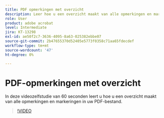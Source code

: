 ```yaml
---
title: PDF opmerkingen met overzicht
description: Leer hoe u een overzicht maakt van alle opmerkingen en markeringen in uw PDF-bestand
role: User
product: adobe acrobat
level: Intermediate
jira: KT-13298
exl-id: ae50f2c7-3636-4095-8a63-025382ebbe07
source-git-commit: 2b47655370d52405e5773f0358c71aa65fdecdef
workflow-type: tm+mt
source-wordcount: '47'
ht-degree: 0%

---
```


# PDF-opmerkingen met overzicht

In deze videozelfstudie van 60 seconden leert u hoe u een overzicht maakt van alle opmerkingen en markeringen in uw PDF-bestand.

>[!VIDEO](https://video.tv.adobe.com/v/3409907?quality=12&learn=on&hidetitle=true)
